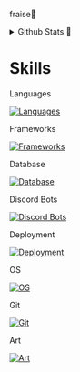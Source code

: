 fraise🍓

<details>
  <summary>Github Stats 👾</summary>
  <br>
  <a href="https://github.com/anuraghazra/github-readme-stats">
    <img align="center" src="https://github-readme-stats.vercel.app/api/top-langs/?username=Develya&layout=pie&theme=tokyonight" />
  </a>
</details>

# Skills
Languages

[![Languages](https://skillicons.dev/icons?i=js,java,py,cs)](https://skillicons.dev)

Frameworks

[![Frameworks](https://skillicons.dev/icons?i=nodejs,nextjs,spring,react,redux,bootstrap,tailwind)](https://skillicons.dev)

Database

[![Database](https://skillicons.dev/icons?i=mongodb,mysql,sqlite)](https://skillicons.dev)

Discord Bots

[![Discord Bots](https://skillicons.dev/icons?i=discordjs)](https://skillicons.dev)

Deployment

[![Deployment](https://skillicons.dev/icons?i=docker,kubernetes)](https://skillicons.dev)

OS

[![OS](https://skillicons.dev/icons?i=linux,bash,raspberrypi)](https://skillicons.dev)

Git

[![Git](https://skillicons.dev/icons?i=git,github,githubactions,gitlab)](https://skillicons.dev)

Art

[![Art](https://skillicons.dev/icons?i=ableton,ps)](https://skillicons.dev)
